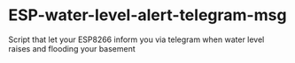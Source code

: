 # ESP-water-level-alert-telegram-msg
Script that let your ESP8266 inform you via telegram when water level raises and flooding your basement
